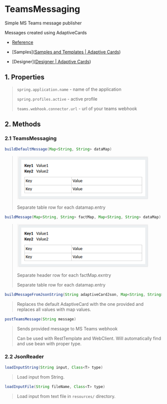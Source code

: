 # TeamsMessaging

Simple MS Teams message publisher

Messages created using AdaptiveCards

* [Reference](https://learn.microsoft.com/en-us/microsoftteams/platform/webhooks-and-connectors/how-to/connectors-using?tabs=cURL#send-adaptive-cards-using-an-incoming-webhook)

* [Samples]([Samples and Templates | Adaptive Cards](https://adaptivecards.io/samples/))

* [Designer]([Designer | Adaptive Cards](https://adaptivecards.io/designer))

## 1. Properties

> `spring.application.name` - name of the application
> 
> `spring.profiles.active` - active profile
> 
> `teams.webhook.connector.url` - url of your teams webhook

## 2. Methods

### 2.1 TeamsMessaging

```java
buildDefaultMessage(Map<String, String> dataMap)
```

> ![](2.png)
> 
> Separate table row for each datamap.entry

```java
buildMessage(Map<String, String> factMap, Map<String, String> dataMap)
```

> ![](2.png)
> 
> Separate header row for each factMap.exntry
> 
> Separate table row for each datamap.entry

```java
buildMessageFromJsonString(String adaptiveCardJson, Map<String, String> dataMap)
```

> Replaces the default AdaptiveCard with the one provided and replaces all values with map values.

```java
postTeamsMessage(String message)
```

> Sends provided message to MS Teams webhook
> 
> Can be used with RestTemplate and WebClient. Will automatically find and use bean with proper type.

### 2.2 JsonReader

```java
loadInputString(String input, Class<T> type)
```

> Load input from String.

```java
loadInputFile(String fileName, Class<T> type)
```

> Load input from text file in `resources/` directory.

```mermaid

```